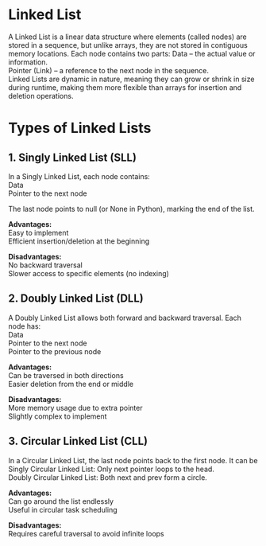 # Linked List
A Linked List is a linear data structure where elements (called nodes) are stored in a sequence, but unlike arrays, they are not stored in contiguous memory locations. Each node contains two parts:
	Data – the actual value or information.<br>
	Pointer (Link) – a reference to the next node in the sequence.<br>
Linked Lists are dynamic in nature, meaning they can grow or shrink in size during runtime, making them more flexible than arrays for insertion and deletion operations.<br>

# Types of Linked Lists
## 1. Singly Linked List (SLL) <br>
In a Singly Linked List, each node contains:<br>
	Data<br>
	Pointer to the next node<br>

The last node points to null (or None in Python), marking the end of the list.<br>

**Advantages:** <br>
	Easy to implement<br>
	Efficient insertion/deletion at the beginning<br>
 
**Disadvantages:** <br>
	No backward traversal<br>
	Slower access to specific elements (no indexing)<br>

## 2. Doubly Linked List (DLL) <br>
A Doubly Linked List allows both forward and backward traversal. Each node has:<br>
	Data<br>
	Pointer to the next node<br>
 	Pointer to the previous node<br>

**Advantages:** <br>
	Can be traversed in both directions<br>
	Easier deletion from the end or middle<br>
 
**Disadvantages:** <br>
	More memory usage due to extra pointer<br>
	Slightly complex to implement<br>

## 3. Circular Linked List (CLL) <br>
In a Circular Linked List, the last node points back to the first node. It can be<br>
	Singly Circular Linked List: Only next pointer loops to the head.<br>
	Doubly Circular Linked List: Both next and prev form a circle.<br>
 
 **Advantages:** <br>
	Can go around the list endlessly<br>
	Useful in circular task scheduling<br>
 
**Disadvantages:** <br>
	Requires careful traversal to avoid infinite loops<br>
